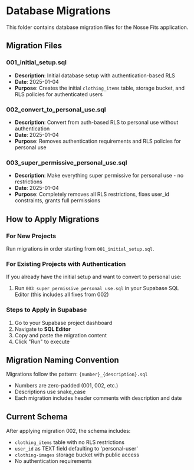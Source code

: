 # Database Migrations

This folder contains database migration files for the Nosse Fits application.

## Migration Files

### 001_initial_setup.sql
- **Description**: Initial database setup with authentication-based RLS
- **Date**: 2025-01-04
- **Purpose**: Creates the initial `clothing_items` table, storage bucket, and RLS policies for authenticated users

### 002_convert_to_personal_use.sql
- **Description**: Convert from auth-based RLS to personal use without authentication
- **Date**: 2025-01-04
- **Purpose**: Removes authentication requirements and RLS policies for personal use

### 003_super_permissive_personal_use.sql
- **Description**: Make everything super permissive for personal use - no restrictions
- **Date**: 2025-01-04
- **Purpose**: Completely removes all RLS restrictions, fixes user_id constraints, grants full permissions

## How to Apply Migrations

### For New Projects
Run migrations in order starting from `001_initial_setup.sql`.

### For Existing Projects with Authentication
If you already have the initial setup and want to convert to personal use:
1. Run `003_super_permissive_personal_use.sql` in your Supabase SQL Editor (this includes all fixes from 002)

### Steps to Apply in Supabase
1. Go to your Supabase project dashboard
2. Navigate to **SQL Editor**
3. Copy and paste the migration content
4. Click "Run" to execute

## Migration Naming Convention

Migrations follow the pattern: `{number}_{description}.sql`
- Numbers are zero-padded (001, 002, etc.)
- Descriptions use snake_case
- Each migration includes header comments with description and date

## Current Schema

After applying migration 002, the schema includes:
- `clothing_items` table with no RLS restrictions
- `user_id` as TEXT field defaulting to 'personal-user'
- `clothing-images` storage bucket with public access
- No authentication requirements